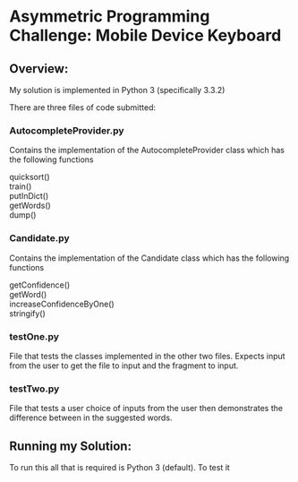 <h1>Asymmetric Programming Challenge: Mobile Device Keyboard</h1>

<h2>Overview:</h2>
My solution is implemented in Python 3 (specifically 3.3.2)

There are three files of code submitted:

<h3>AutocompleteProvider.py</h3>
Contains the implementation of the AutocompleteProvider class which has the following functions<br/>

quicksort()<br/>
train()<br/>
putInDict()<br/>
getWords()<br/>
dump()<br/>

<h3>Candidate.py</h3>
Contains the implementation of the Candidate class which has the following functions<br/>

getConfidence()<br/>
getWord()<br/>
increaseConfidenceByOne()<br/>
stringify()<br/>

<h3>testOne.py</h3>
File that tests the classes implemented in the other two files. Expects input from the user to get the file to input and the fragment to input.

<h3>testTwo.py</h3>
File that tests a user choice of inputs from the user then demonstrates the difference between in the suggested words.

<h2>Running my Solution:</h3>
To run this all that is required is Python 3 (default).
To test it 
